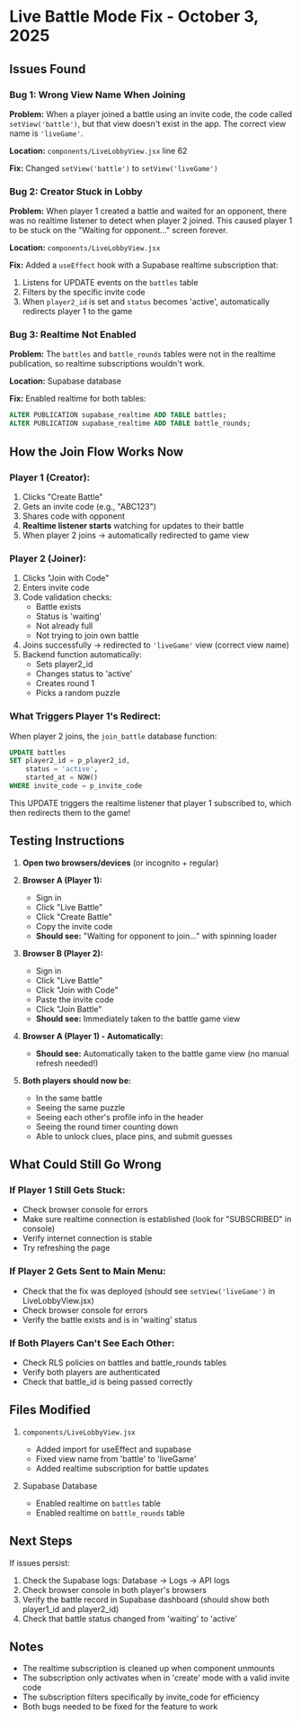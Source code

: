 # Live Battle Mode Fix - October 3, 2025

## Issues Found

### Bug 1: Wrong View Name When Joining
**Problem:** When a player joined a battle using an invite code, the code called `setView('battle')`, but that view doesn't exist in the app. The correct view name is `'liveGame'`.

**Location:** `components/LiveLobbyView.jsx` line 62

**Fix:** Changed `setView('battle')` to `setView('liveGame')`

### Bug 2: Creator Stuck in Lobby
**Problem:** When player 1 created a battle and waited for an opponent, there was no realtime listener to detect when player 2 joined. This caused player 1 to be stuck on the "Waiting for opponent..." screen forever.

**Location:** `components/LiveLobbyView.jsx`

**Fix:** Added a `useEffect` hook with a Supabase realtime subscription that:
1. Listens for UPDATE events on the `battles` table
2. Filters by the specific invite code
3. When `player2_id` is set and `status` becomes 'active', automatically redirects player 1 to the game

### Bug 3: Realtime Not Enabled
**Problem:** The `battles` and `battle_rounds` tables were not in the realtime publication, so realtime subscriptions wouldn't work.

**Location:** Supabase database

**Fix:** Enabled realtime for both tables:
```sql
ALTER PUBLICATION supabase_realtime ADD TABLE battles;
ALTER PUBLICATION supabase_realtime ADD TABLE battle_rounds;
```

## How the Join Flow Works Now

### Player 1 (Creator):
1. Clicks "Create Battle"
2. Gets an invite code (e.g., "ABC123")
3. Shares code with opponent
4. **Realtime listener starts** watching for updates to their battle
5. When player 2 joins → automatically redirected to game view

### Player 2 (Joiner):
1. Clicks "Join with Code"
2. Enters invite code
3. Code validation checks:
   - Battle exists
   - Status is 'waiting'
   - Not already full
   - Not trying to join own battle
4. Joins successfully → redirected to `'liveGame'` view (correct view name)
5. Backend function automatically:
   - Sets player2_id
   - Changes status to 'active'
   - Creates round 1
   - Picks a random puzzle

### What Triggers Player 1's Redirect:
When player 2 joins, the `join_battle` database function:
```sql
UPDATE battles
SET player2_id = p_player2_id,
    status = 'active',
    started_at = NOW()
WHERE invite_code = p_invite_code
```

This UPDATE triggers the realtime listener that player 1 subscribed to, which then redirects them to the game!

## Testing Instructions

1. **Open two browsers/devices** (or incognito + regular)
2. **Browser A (Player 1):**
   - Sign in
   - Click "Live Battle"
   - Click "Create Battle"
   - Copy the invite code
   - **Should see:** "Waiting for opponent to join..." with spinning loader

3. **Browser B (Player 2):**
   - Sign in
   - Click "Live Battle"
   - Click "Join with Code"
   - Paste the invite code
   - Click "Join Battle"
   - **Should see:** Immediately taken to the battle game view

4. **Browser A (Player 1) - Automatically:**
   - **Should see:** Automatically taken to the battle game view (no manual refresh needed!)

5. **Both players should now be:**
   - In the same battle
   - Seeing the same puzzle
   - Seeing each other's profile info in the header
   - Seeing the round timer counting down
   - Able to unlock clues, place pins, and submit guesses

## What Could Still Go Wrong

### If Player 1 Still Gets Stuck:
- Check browser console for errors
- Make sure realtime connection is established (look for "SUBSCRIBED" in console)
- Verify internet connection is stable
- Try refreshing the page

### If Player 2 Gets Sent to Main Menu:
- Check that the fix was deployed (should see `setView('liveGame')` in LiveLobbyView.jsx)
- Check browser console for errors
- Verify the battle exists and is in 'waiting' status

### If Both Players Can't See Each Other:
- Check RLS policies on battles and battle_rounds tables
- Verify both players are authenticated
- Check that battle_id is being passed correctly

## Files Modified

1. `components/LiveLobbyView.jsx`
   - Added import for useEffect and supabase
   - Fixed view name from 'battle' to 'liveGame'
   - Added realtime subscription for battle updates

2. Supabase Database
   - Enabled realtime on `battles` table
   - Enabled realtime on `battle_rounds` table

## Next Steps

If issues persist:
1. Check the Supabase logs: Database → Logs → API logs
2. Check browser console in both player's browsers
3. Verify the battle record in Supabase dashboard (should show both player1_id and player2_id)
4. Check that battle status changed from 'waiting' to 'active'

## Notes

- The realtime subscription is cleaned up when component unmounts
- The subscription only activates when in 'create' mode with a valid invite code
- The subscription filters specifically by invite_code for efficiency
- Both bugs needed to be fixed for the feature to work
